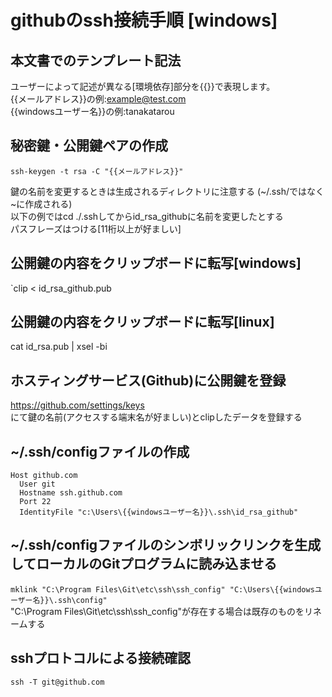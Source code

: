 # githubのssh接続手順 [windows]
## 本文書でのテンプレート記法
  ユーザーによって記述が異なる[環境依存]部分を{{}}で表現します。  
  {{メールアドレス}}の例:example@test.com  
  {{windowsユーザー名}}の例:tanakatarou

## 秘密鍵・公開鍵ペアの作成

`ssh-keygen -t rsa -C "{{メールアドレス}}"`

鍵の名前を変更するときは生成されるディレクトリに注意する (~/.ssh/ではなく\~に作成される)  
以下の例ではcd ./.sshしてからid_rsa_githubに名前を変更したとする  
パスフレーズはつける[11桁以上が好ましい]

## 公開鍵の内容をクリップボードに転写[windows]
`clip < id_rsa_github.pub
## 公開鍵の内容をクリップボードに転写[linux]
 cat id_rsa.pub | xsel -bi

## ホスティングサービス(Github)に公開鍵を登録
  https://github.com/settings/keys  
  にて鍵の名前(アクセスする端末名が好ましい)とclipしたデータを登録する

## ~/.ssh/configファイルの作成

```config:~/.ssh/config
Host github.com  
  User git  
  Hostname ssh.github.com  
  Port 22  
  IdentityFile "c:\Users\{{windowsユーザー名}}\.ssh\id_rsa_github"  
```

## ~/.ssh/configファイルのシンボリックリンクを生成してローカルのGitプログラムに読み込ませる
`mklink "C:\Program Files\Git\etc\ssh\ssh_config" "C:\Users\{{windowsユーザー名}}\.ssh\config"`  
"C:\Program Files\Git\etc\ssh\ssh_config"が存在する場合は既存のものをリネームする  

## sshプロトコルによる接続確認
`ssh -T git@github.com`

